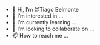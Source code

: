 - 👋 Hi, I’m @Tiago Belmonte
- 👀 I’m interested in ...
- 🌱 I’m currently learning ...
- 💞️ I’m looking to collaborate on ...
- 📫 How to reach me ...

<!---
TiagoSoniel/TiagoSoniel is a ✨ special ✨ repository because its `README.md` (this file) appears on your GitHub profile.
You can click the Preview link to take a look at your changes.
--->
